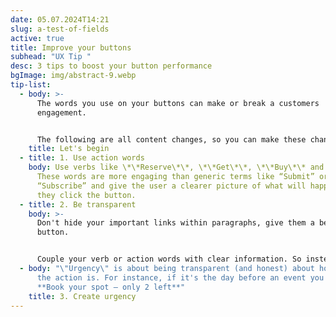 ```yaml
---
date: 05.07.2024T14:21
slug: a-test-of-fields
active: true
title: Improve your buttons
subhead: "UX Tip "
desc: 3 tips to boost your button performance
bgImage: img/abstract-9.webp
tip-list:
  - body: >-
      The words you use on your buttons can make or break a customers
      engagement.


      The following are all content changes, so you can make these changes without a developer's help
    title: Let's begin
  - title: 1. Use action words
    body: Use verbs like \*\*Reserve\*\*, \*\*Get\*\*, \*\*Buy\*\* and \*\*Join\*\*.
      These words are more engaging than generic terms like “Submit” or
      “Subscribe” and give the user a clearer picture of what will happen when
      they click the button.
  - title: 2. Be transparent
    body: >-
      Don't hide your important links within paragraphs, give them a beautiful
      button.


      Couple your verb or action words with clear information. So instead of simply **Join** a better button might read **Join the UX group**
  - body: "\"Urgency\" is about being transparent (and honest) about how limiting
      the action is. For instance, if it's the day before an event you might use
      **Book your spot – only 2 left**"
    title: 3. Create urgency
---
```

